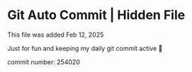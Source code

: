 # Git Auto Commit | Hidden File

This file was added Feb 12, 2025

Just for fun and keeping my daily git commit active 🤪

commit number: 254020
